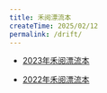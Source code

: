 ```yaml
---
title: 禾阅漂流本
createTime: 2025/02/12
permalink: /drift/
---
```


- [2023年禾阅漂流本](./2023.md)  

- [2022年禾阅漂流本](./2022.md)  